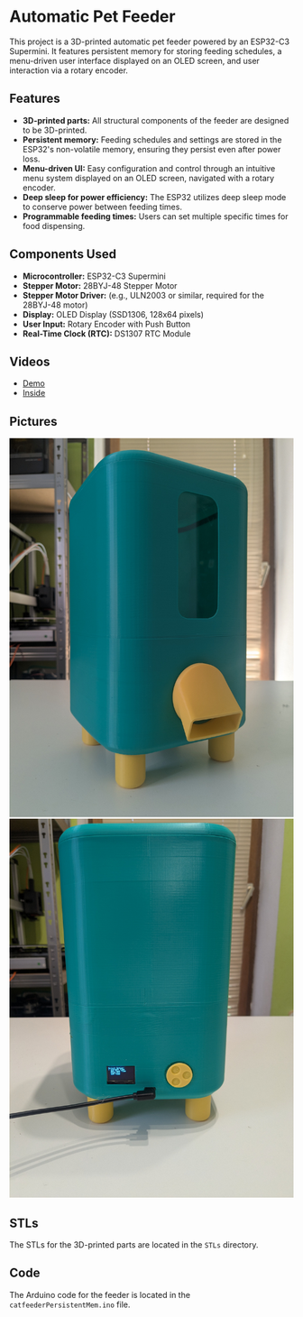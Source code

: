 # Automatic Pet Feeder

This project is a 3D-printed automatic pet feeder powered by an ESP32-C3 Supermini. It features persistent memory for storing feeding schedules, a menu-driven user interface displayed on an OLED screen, and user interaction via a rotary encoder.

## Features

*   **3D-printed parts:** All structural components of the feeder are designed to be 3D-printed.
*   **Persistent memory:** Feeding schedules and settings are stored in the ESP32's non-volatile memory, ensuring they persist even after power loss.
*   **Menu-driven UI:** Easy configuration and control through an intuitive menu system displayed on an OLED screen, navigated with a rotary encoder.
*   **Deep sleep for power efficiency:** The ESP32 utilizes deep sleep mode to conserve power between feeding times.
*   **Programmable feeding times:** Users can set multiple specific times for food dispensing.

## Components Used

*   **Microcontroller:** ESP32-C3 Supermini
*   **Stepper Motor:** 28BYJ-48 Stepper Motor
*   **Stepper Motor Driver:** (e.g., ULN2003 or similar, required for the 28BYJ-48 motor)
*   **Display:** OLED Display (SSD1306, 128x64 pixels)
*   **User Input:** Rotary Encoder with Push Button
*   **Real-Time Clock (RTC):** DS1307 RTC Module

## Videos

*   [Demo](https://www.youtube.com/shorts/r4_g70Mr-q4)
*   [Inside](https://www.youtube.com/watch?v=tzzg1AwfhTk)

## Pictures

![Completed](pictures/completed.jpg)
![back](pictures/back_view.jpg)

## STLs

The STLs for the 3D-printed parts are located in the `STLs` directory.

## Code

The Arduino code for the feeder is located in the `catfeederPersistentMem.ino` file.

